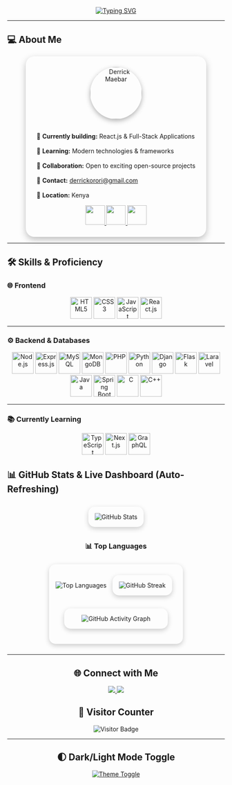<!-- Animated Typing Banner -->
<p align="center">
  <a href="https://github.com/derrick-maebar">
    <img src="https://readme-typing-svg.herokuapp.com?font=Fira+Code&weight=600&size=28&pause=1000&color=00FFCC&center=true&width=600&lines=Hi+there!+I'm+Derrick+Maebar;Full-Stack+Developer;Open-Source+Enthusiast" alt="Typing SVG"/>
  </a>
</p>

---

## 💻 About Me

<div align="center">

  <div style="display:inline-block; padding:25px; border-radius:20px; box-shadow:0 6px 16px rgba(0,0,0,0.25); background:rgba(255,255,255,0.05); text-align:left; max-width:500px;">

  <!-- Profile Image -->
  <div align="center">
    <img src="https://github.com/derrick-maebar.png" alt="Derrick Maebar" width="120" style="border-radius:50%; box-shadow:0 4px 12px rgba(0,0,0,0.3);" />
  </div>

  <br/>

  <p>
    🚀 <b>Currently building:</b> React.js & Full-Stack Applications <br><br>
    🌱 <b>Learning:</b> Modern technologies & frameworks <br><br>
    🤝 <b>Collaboration:</b> Open to exciting open-source projects <br><br>
    📧 <b>Contact:</b> <a href="mailto:derrickorori@gmail.com">derrickorori@gmail.com</a> <br><br>
    📍 <b>Location:</b> Kenya
  </p>

  <!-- Social Hover GIF Icons -->
  <div align="center" style="margin-top:15px;">
    <a href="https://www.linkedin.com/in/derrick-maebar" target="_blank">
      <img src="https://raw.githubusercontent.com/derrick-maebar/icons/main/linkedin-hover.gif" width="45" height="45" />
    </a>
    <a href="https://twitter.com/derrickmaebar" target="_blank">
      <img src="https://raw.githubusercontent.com/derrick-maebar/icons/main/twitter-hover.gif" width="45" height="45" />
    </a>
    <a href="https://github.com/derrick-maebar" target="_blank">
      <img src="https://raw.githubusercontent.com/derrick-maebar/icons/main/github-hover.gif" width="45" height="45" />
    </a>
  </div>

  </div>

</div>


---
## 🛠 Skills & Proficiency

### 🌐 Frontend
<p align="center">
  <img src="https://cdn.jsdelivr.net/gh/devicons/devicon/icons/html5/html5-original.svg" width="50" title="HTML5" onerror="this.src='https://img.shields.io/badge/HTML5-orange'"/>
  <img src="https://cdn.jsdelivr.net/gh/devicons/devicon/icons/css3/css3-original.svg" width="50" title="CSS3" onerror="this.src='https://img.shields.io/badge/CSS3-blue'"/>
  <img src="https://cdn.jsdelivr.net/gh/devicons/devicon/icons/javascript/javascript-original.svg" width="50" title="JavaScript" onerror="this.src='https://img.shields.io/badge/JS-yellow'"/>
  <img src="https://cdn.jsdelivr.net/gh/devicons/devicon/icons/react/react-original.svg" width="50" title="React.js" onerror="this.src='https://img.shields.io/badge/React-61DAFB'"/>
</p>

---

### ⚙️ Backend & Databases
<p align="center">
  <img src="https://cdn.jsdelivr.net/gh/devicons/devicon/icons/nodejs/nodejs-original.svg" width="50" title="Node.js" onerror="this.src='https://img.shields.io/badge/Node.js-339933'"/>
  <img src="https://cdn.jsdelivr.net/gh/devicons/devicon/icons/express/express-original.svg" width="50" title="Express.js" onerror="this.src='https://img.shields.io/badge/Express-000000'"/>
  <img src="https://cdn.jsdelivr.net/gh/devicons/devicon/icons/mysql/mysql-original.svg" width="50" title="MySQL" onerror="this.src='https://img.shields.io/badge/MySQL-4479A1'"/>
  <img src="https://cdn.jsdelivr.net/gh/devicons/devicon/icons/mongodb/mongodb-original.svg" width="50" title="MongoDB" onerror="this.src='https://img.shields.io/badge/MongoDB-47A248'"/>
  <img src="https://cdn.jsdelivr.net/gh/devicons/devicon/icons/php/php-original.svg" width="50" title="PHP" onerror="this.src='https://img.shields.io/badge/PHP-777BB4'"/>
  <img src="https://cdn.jsdelivr.net/gh/devicons/devicon/icons/python/python-original.svg" width="50" title="Python" onerror="this.src='https://img.shields.io/badge/Python-3776AB'"/>
  <img src="https://cdn.jsdelivr.net/gh/devicons/devicon/icons/django/django-original.svg" width="50" title="Django" onerror="this.src='https://img.shields.io/badge/Django-092E20'"/>
  <img src="https://cdn.jsdelivr.net/gh/devicons/devicon/icons/flask/flask-original.svg" width="50" title="Flask" onerror="this.src='https://img.shields.io/badge/Flask-000000'"/>
  <img src="https://cdn.jsdelivr.net/gh/devicons/devicon/icons/laravel/laravel-plain.svg" width="50" title="Laravel" onerror="this.src='https://img.shields.io/badge/Laravel-FF2D20'"/>
  <img src="https://cdn.jsdelivr.net/gh/devicons/devicon/icons/java/java-original.svg" width="50" title="Java" onerror="this.src='https://img.shields.io/badge/Java-007396'"/>
  <img src="https://cdn.jsdelivr.net/gh/devicons/devicon/icons/spring/spring-original.svg" width="50" title="Spring Boot" onerror="this.src='https://img.shields.io/badge/Spring-6DB33F'"/>
  <img src="https://cdn.jsdelivr.net/gh/devicons/devicon/icons/c/c-original.svg" width="50" title="C" onerror="this.src='https://img.shields.io/badge/C-00599C'"/>
  <img src="https://cdn.jsdelivr.net/gh/devicons/devicon/icons/cplusplus/cplusplus-original.svg" width="50" title="C++" onerror="this.src='https://img.shields.io/badge/C++-00599C'"/>
</p>

---

### 📚 Currently Learning
<p align="center">
  <img src="https://cdn.jsdelivr.net/gh/devicons/devicon/icons/typescript/typescript-original.svg" width="50" title="TypeScript" onerror="this.src='https://img.shields.io/badge/TypeScript-3178C6'"/>
  <img src="https://cdn.jsdelivr.net/gh/devicons/devicon/icons/nextjs/nextjs-original.svg" width="50" title="Next.js" onerror="this.src='https://img.shields.io/badge/Next.js-000000'"/>
  <img src="https://cdn.jsdelivr.net/gh/devicons/devicon/icons/graphql/graphql-plain.svg" width="50" title="GraphQL" onerror="this.src='https://img.shields.io/badge/GraphQL-E10098'"/>
</p>



</div>


## 📊 GitHub Stats & Live Dashboard (Auto-Refreshing)

<div align="center">

  <!-- Stats Card -->
  <div style="display: inline-block; margin: 10px; padding: 15px; border-radius: 15px; box-shadow: 0 4px 12px rgba(0,0,0,0.2); background: transparent;">
    <picture>
      <source srcset="https://github-readme-stats.vercel.app/api?username=derrick-maebar&show_icons=true&theme=radical&count_private=true&hide_border=true&cache_seconds=1800" media="(prefers-color-scheme: dark)" />
      <source srcset="https://github-readme-stats.vercel.app/api?username=derrick-maebar&show_icons=true&theme=default&count_private=true&hide_border=true&cache_seconds=1800" media="(prefers-color-scheme: light)" />
      <img src="https://github-readme-stats.vercel.app/api?username=derrick-maebar&show_icons=true" alt="GitHub Stats"/>
    </picture>
  </div>

  <!-- 📊 Top Languages -->
  <h3>📊 Top Languages</h3>
  <div style="display: inline-block; margin: 10px; padding: 15px; border-radius: 15px; box-shadow: 0 4px 12px rgba(0,0,0,0.2); background: transparent;">
    <picture>
      <source srcset="https://github-readme-stats.vercel.app/api/top-langs/?username=derrick-maebar&layout=compact&theme=radical&hide_border=true&cache_seconds=1800" media="(prefers-color-scheme: dark)" />
      <source srcset="https://github-readme-stats.vercel.app/api/top-langs/?username=derrick-maebar&layout=compact&theme=default&hide_border=true&cache_seconds=1800" media="(prefers-color-scheme: light)" />
      <img src="https://github-readme-stats.vercel.app/api/top-langs/?username=derrick-maebar&layout=compact" alt="Top Languages"/>
    </picture>

  <!-- Streak Card -->
  <div style="display: inline-block; margin: 10px; padding: 15px; border-radius: 15px; box-shadow: 0 4px 12px rgba(0,0,0,0.2); background: transparent;">
    <picture>
      <source srcset="https://github-readme-streak-stats.herokuapp.com/?user=derrick-maebar&theme=radical&hide_border=true" media="(prefers-color-scheme: dark)" />
      <source srcset="https://github-readme-streak-stats.herokuapp.com/?user=derrick-maebar&theme=default&hide_border=true" media="(prefers-color-scheme: light)" />
      <img src="https://github-readme-streak-stats.herokuapp.com/?user=derrick-maebar" alt="GitHub Streak"/>
    </picture>
  </div>

  <!-- Activity Graph Card -->
  <div style="margin: 20px; padding: 15px; border-radius: 15px; box-shadow: 0 4px 12px rgba(0,0,0,0.2); background: transparent;">
    <picture>
      <source srcset="https://github-readme-activity-graph.vercel.app/graph?username=derrick-maebar&theme=radical&hide_border=true" media="(prefers-color-scheme: dark)" />
      <source srcset="https://github-readme-activity-graph.vercel.app/graph?username=derrick-maebar&theme=github-light&hide_border=true" media="(prefers-color-scheme: light)" />
      <img src="https://github-readme-activity-graph.vercel.app/graph?username=derrick-maebar" alt="GitHub Activity Graph"/>
    </picture>
  </div>

</div>



---
## 🌐 Connect with Me
<p align="center">
  <a href="https://www.linkedin.com/in/derrick-maebar">
    <img src="https://img.shields.io/badge/LinkedIn-0077B5?style=for-the-badge&logo=linkedin&logoColor=white" class="hover-bounce"/>
  </a>
  <a href="https://twitter.com/derrickmaebar">
    <img src="https://img.shields.io/badge/Twitter-1DA1F2?style=for-the-badge&logo=twitter&logoColor=white" class="hover-bounce"/>
  </a>
</p>


## 👀 Visitor Counter
<p align="center">
  <img src="https://visitor-badge.laobi.icu/badge?page_id=derrick-maebar" alt="Visitor Badge"/>
</p>

---

## 🌓 Dark/Light Mode Toggle
<p align="center">
  <a href="https://github.com/derrick-maebar">
    <img src="https://img.shields.io/badge/Theme-Dark/Light-000?style=for-the-badge&logo=github" alt="Theme Toggle"/>
  </a>
</p>
